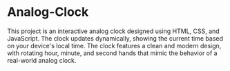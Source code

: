 # Analog-Clock
This project is an interactive analog clock designed using HTML, CSS, and JavaScript. The clock updates dynamically, showing the current time based on your device's local time.
The clock features a clean and modern design, with rotating hour, minute, and second hands that mimic the behavior of a real-world analog clock.
